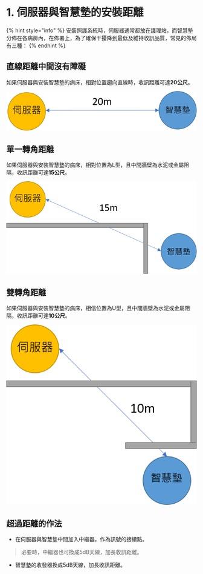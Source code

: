# 1. 伺服器與智慧墊的安裝距離

{% hint style="info" %}
安裝照護系統時，伺服器通常都放在護理站，而智慧墊分佈在各病房內，在佈署上，為了確保干擾降到最低及維持收訊品質，常見的佈局有三種：
{% endhint %}

## 直線距離中間沒有障礙

如果伺服器與安裝智慧墊的病床，相對位置趨向直線時，收訊距離可達**20公尺**。

![](../.gitbook/assets/zhi-xian-shou-xun.png)

## 單一轉角距離

如果伺服器與安裝智慧墊的病床，相對位置為L型，且中間牆壁為水泥或金屬阻隔，收訊距離可達**15公尺**。

![](../.gitbook/assets/l-shou-xun%20%281%29.png)

## 雙轉角距離

如果伺服器與安裝智慧墊的病床，相信位置為U型，且中間牆壁為水泥或金屬阻隔，收訊距離可達**10公尺**。

![](../.gitbook/assets/u-shou-xun%20%281%29.png)

## 超過距離的作法

* 在伺服器與智慧墊中間加入中繼器，作為訊號的接續點。

> 必要時，中繼器也可換成5dB天線，加長收訊距離。

* 智慧墊的收發器換成5dB天線，加長收訊距離。


